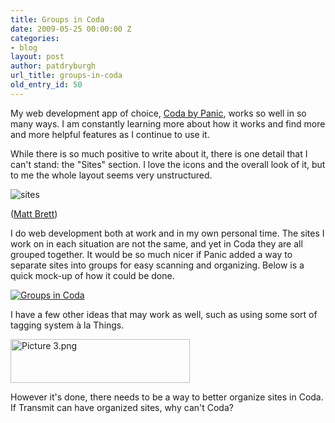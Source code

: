 ```yaml
---
title: Groups in Coda
date: 2009-05-25 00:00:00 Z
categories:
- blog
layout: post
author: patdryburgh
url_title: groups-in-coda
old_entry_id: 50
---
```


My web development app of choice, <a href="http://www.panic.com/coda/">Coda by Panic</a>, works so well in so many ways. I am constantly learning more about how it works and find more and more helpful features as I continue to use it. 

While there is so much positive to write about it, there is one detail that I can't stand: the "Sites" section. I love the icons and the overall look of it, but to me the whole layout seems very unstructured.

<img src="http://farm1.static.flickr.com/221/470220574_3f28e92042.jpg" alt="sites" class="wide" />

(<a href="http://www.flickr.com/photos/mattbrett/470220574/">Matt Brett</a>)

I do web development both at work and in my own personal time. The sites I work on in each situation are not the same, and yet in Coda they are all grouped together. It would be so much nicer if Panic added a way to separate sites into groups for easy scanning and organizing. Below is a quick mock-up of how it could be done.

<a href="http://www.flickr.com/photos/7544495@N02/3564317550" title="View 'Groups in Coda' on Flickr.com"><img src="http://farm4.static.flickr.com/3359/3564317550_fdab762f64.jpg" alt="Groups in Coda" border="0" class="wide"/></a>

I have a few other ideas that may work as well, such as using some sort of tagging system &agrave; la Things.

<img src="http://patdryburgh.com/wp-content/uploads/2009/05/picture-3.png" alt="Picture 3.png" border="0" width="287" height="70" />

However it's done, there needs to be a way to better organize sites in Coda. If Transmit can have organized sites, why can't Coda?